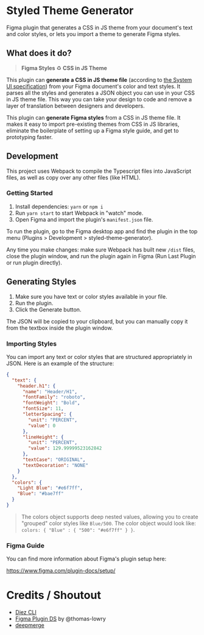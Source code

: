 # Styled Theme Generator

Figma plugin that generates a CSS in JS theme from your document's text and color styles, or lets you import a theme to generate Figma styles.

## What does it do?

> **Figma Styles** ♻️ **CSS in JS Theme**

This plugin can **generate a CSS in JS theme file** (according to [the System UI specification](https://system-ui.com/theme)) from your Figma document's color and text styles. It parses all the styles and generates a JSON object you can use in your CSS in JS theme file. This way you can take your design to code and remove a layer of translation between designers and developers.

This plugin can **generate Figma styles** from a CSS in JS theme file. It makes it easy to import pre-existing themes from CSS in JS libraries, eliminate the boilerplate of setting up a Figma style guide, and get to prototyping faster.

## Development

This project uses Webpack to compile the Typescript files into JavaScript files, as well as copy over any other files (like HTML).

### Getting Started

1. Install dependencies: `yarn` or `npm i`
2. Run `yarn start` to start Webpack in "watch" mode.
3. Open Figma and import the plugin's `manifest.json` file.

To run the plugin, go to the Figma desktop app and find the plugin in the top menu (Plugins > Development > styled-theme-generator).

Any time you make changes: make sure Webpack has built new `/dist` files, close the plugin window, and run the plugin again in Figma (Run Last Plugin or run plugin directly).

## Generating Styles

1. Make sure you have text or color styles available in your file.
1. Run the plugin.
1. Click the Generate button.

The JSON will be copied to your clipboard, but you can manually copy it from the textbox inside the plugin window.

### Importing Styles

You can import any text or color styles that are structured appropriately in JSON. Here is an example of the structure:

```json
{
  "text": {
    "header.h1": {
      "name": "Header/H1",
      "fontFamily": "roboto",
      "fontWeight": "Bold",
      "fontSize": 11,
      "letterSpacing": {
        "unit": "PERCENT",
        "value": 0
      },
      "lineHeight": {
        "unit": "PERCENT",
        "value": 129.99999523162842
      },
      "textCase": "ORIGINAL",
      "textDecoration": "NONE"
    }
  },
  "colors": {
    "Light Blue": "#e6f7ff",
    "Blue": "#bae7ff"
  }
}
```

> The colors object supports deep nested values, allowing you to create "grouped" color styles like `Blue/500`. The color object would look like: `colors: { "Blue" : { "500": "#e6f7ff" } }`.

### Figma Guide

You can find more information about Figma's plugin setup here:

https://www.figma.com/plugin-docs/setup/

# Credits / Shoutout

- [Diez CLI](https://github.com/diez/diez/blob/7c224a3cb8d66262191da3aef12a1a4144bc39bc/src/extractors/extractors/src/extractors/figma.ts)
- [Figma Plugin DS](https://github.com/thomas-lowry/figma-plugin-ds) by @thomas-lowry
- [deepmerge](https://github.com/TehShrike/deepmerge)
